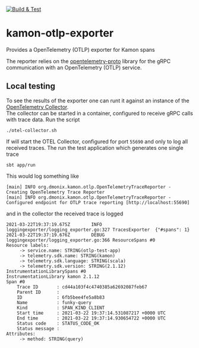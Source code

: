 [![Build & Test](https://github.com/pnerg/kamon-otlp-exporter/actions/workflows/scala.yml/badge.svg)](https://github.com/pnerg/kamon-otlp-exporter/actions/workflows/scala.yml)
# kamon-otlp-exporter
Provides a OpenTelemetry (OTLP) exporter for Kamon spans

The reporter relies on the [opentelemetry-proto](https://github.com/open-telemetry/opentelemetry-proto) library for the gRPC communication with an OpenTelemetry (OTLP) service.

## Local testing
To see the results of the exporter one can runt it against an instance of the [OpenTelemetry Collector](https://opentelemetry.io/docs/collector/).  
The collector can be started in a container, configured to receive gRPC calls with trace data.
Run the script
```
./otel-collector.sh
```
If will start the OTEL Collector, configured for port `55690` and only to log all received traces.
The run the test application which generates one single trace
```
sbt app/run
```

This would log something like
```
[main] INFO org.dmonix.kamon.otlp.OpenTelemetryTraceReporter -  Creating OpenTelemetry Trace Reporter
[main] INFO org.dmonix.kamon.otlp.OpenTelemetryTraceReporter - Configured endpoint for OTLP trace reporting [http://localhost:55690]
```
and in the collector the received trace is logged
```
2021-03-22T19:37:19.675Z        INFO    loggingexporter/logging_exporter.go:327 TracesExporter  {"#spans": 1}
2021-03-22T19:37:19.676Z        DEBUG   loggingexporter/logging_exporter.go:366 ResourceSpans #0
Resource labels:
     -> service.name: STRING(otlp-test-app)
     -> telemetry.sdk.name: STRING(kamon)
     -> telemetry.sdk.language: STRING(scala)
     -> telemetry.sdk.version: STRING(2.1.12)
InstrumentationLibrarySpans #0
InstrumentationLibrary kamon 2.1.12
Span #0
    Trace ID       : cd44a103f4c4740385a62692087feb67
    Parent ID      : 
    ID             : 6fb5bee4fe5a8b83
    Name           : funky-query
    Kind           : SPAN_KIND_CLIENT
    Start time     : 2021-03-22 19:37:14.531087217 +0000 UTC
    End time       : 2021-03-22 19:37:14.930654722 +0000 UTC
    Status code    : STATUS_CODE_OK
    Status message : 
Attributes:
     -> method: STRING(query)
```